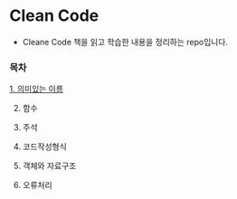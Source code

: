 # Clean Code
* Cleane Code 책을 읽고 학습한 내용을 정리하는 repo입니다.

### 목차
[1. 의미있는 이름](https://github.com/JisooOh94/study/blob/master/CleanCode/Content/2.%20%EC%9D%98%EB%AF%B8%EC%9E%88%EB%8A%94%20%EC%9D%B4%EB%A6%84.md)

2. 함수

3. 주석

4. 코드작성형식

5. 객체와 자료구조

6. 오류처리
<!--stackedit_data:
eyJoaXN0b3J5IjpbMTM4MTAxMDk2MywxNjg4MjE1OTI2LDYxMD
Y2Njk3OF19
-->